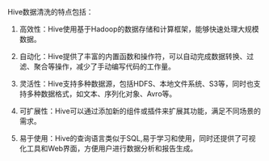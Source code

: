 Hive数据清洗的特点包括：

1. 高效性：Hive使用基于Hadoop的数据存储和计算框架，能够快速处理大规模数据。

2. 自动化：Hive提供了丰富的内置函数和操作符，可以自动完成数据转换、过滤、聚合等操作，减少了手动编写代码的工作量。

3. 灵活性：Hive支持多种数据源，包括HDFS、本地文件系统、S3等，同时也支持多种数据格式，如文本、序列化对象、Avro等。

4. 可扩展性：Hive可以通过添加新的组件或插件来扩展其功能，满足不同场景的需求。

5. 易于使用：Hive的查询语言类似于SQL,易于学习和使用，同时还提供了可视化工具和Web界面，方便用户进行数据分析和报告生成。